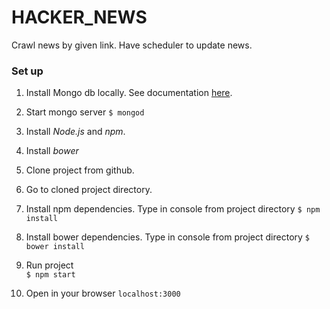 # HACKER_NEWS

Crawl news by given link.
Have scheduler to update news.


### Set up 
1. Install Mongo db locally. See documentation [here](https://docs.mongodb.com/manual/installation/).
2. Start mongo server 
`$ mongod`
3. Install *Node.js* and *npm*.
4. Install *bower*

5. Clone project from github.
6. Go to cloned project directory. 
7. Install npm dependencies. Type in console from project directory
`$ npm install `
8. Install bower dependencies. Type in console from project directory
`$ bower install `
9. Run project  
`$ npm start`
10. Open in your browser `localhost:3000`